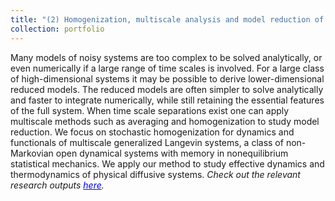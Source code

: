 ```yaml
---
title: "(2) Homogenization, multiscale analysis and model reduction of open dynamical systems"
collection: portfolio
---
```

Many models of noisy systems are too complex to be solved analytically, or even numerically if a large range of time scales is involved. For a large class of high-dimensional systems it may be possible to derive lower-dimensional reduced models. The reduced models are often simpler to solve analytically and faster to integrate numerically, while still retaining the essential features of the full system. When time scale separations exist one can apply multiscale methods such as averaging and homogenization to study model reduction. We focus on stochastic homogenization for dynamics and functionals of multiscale generalized Langevin systems, a class of non-Markovian open dynamical systems with memory in nonequilibrium statistical mechanics. We apply our method to study effective dynamics and thermodynamics of physical diffusive systems. <i>Check out the relevant research outputs [<font color = "blue">here</font>](https://shoelim.github.io/publications/).</i>
<br>
<br>

